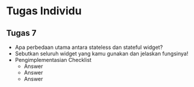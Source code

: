 # Tugas Individu
## Tugas 7
* Apa perbedaan utama antara stateless dan stateful widget?
* Sebutkan seluruh widget yang kamu gunakan dan jelaskan fungsinya!
* Pengimplementasian Checklist
    - Answer
    - Answer
    - Answer
